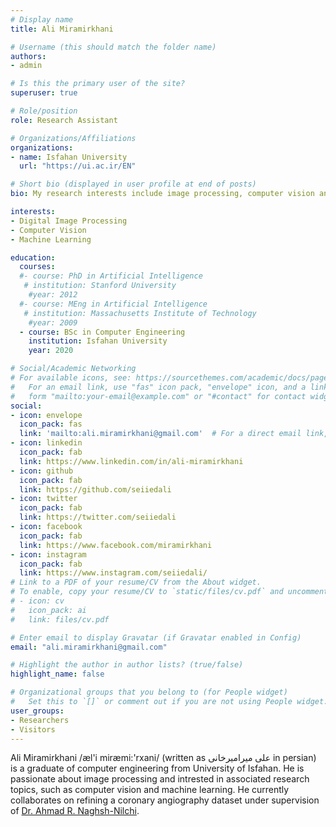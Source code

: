 ```yaml
---
# Display name
title: Ali Miramirkhani

# Username (this should match the folder name)
authors:
- admin

# Is this the primary user of the site?
superuser: true

# Role/position
role: Research Assistant

# Organizations/Affiliations
organizations:
- name: Isfahan University
  url: "https://ui.ac.ir/EN"

# Short bio (displayed in user profile at end of posts)
bio: My research interests include image processing, computer vision and machine learning.

interests:
- Digital Image Processing
- Computer Vision
- Machine Learning

education:
  courses:
  #- course: PhD in Artificial Intelligence
   # institution: Stanford University
    #year: 2012
  #- course: MEng in Artificial Intelligence
   # institution: Massachusetts Institute of Technology
    #year: 2009
  - course: BSc in Computer Engineering
    institution: Isfahan University
    year: 2020

# Social/Academic Networking
# For available icons, see: https://sourcethemes.com/academic/docs/page-builder/#icons
#   For an email link, use "fas" icon pack, "envelope" icon, and a link in the
#   form "mailto:your-email@example.com" or "#contact" for contact widget.
social:
- icon: envelope
  icon_pack: fas
  link: 'mailto:ali.miramirkhani@gmail.com'  # For a direct email link, use "mailto:test@example.org".
- icon: linkedin
  icon_pack: fab
  link: https://www.linkedin.com/in/ali-miramirkhani
- icon: github
  icon_pack: fab
  link: https://github.com/seiiedali
- icon: twitter
  icon_pack: fab
  link: https://twitter.com/seiiedali
- icon: facebook
  icon_pack: fab
  link: https://www.facebook.com/miramirkhani
- icon: instagram
  icon_pack: fab
  link: https://www.instagram.com/seiiedali/
# Link to a PDF of your resume/CV from the About widget.
# To enable, copy your resume/CV to `static/files/cv.pdf` and uncomment the lines below.
# - icon: cv
#   icon_pack: ai
#   link: files/cv.pdf

# Enter email to display Gravatar (if Gravatar enabled in Config)
email: "ali.miramirkhani@gmail.com"

# Highlight the author in author lists? (true/false)
highlight_name: false

# Organizational groups that you belong to (for People widget)
#   Set this to `[]` or comment out if you are not using People widget.
user_groups:
- Researchers
- Visitors
---
```

Ali Miramirkhani /æl'i miræmi:'rxani/ (written as علی میرامیرخانی in persian) is a graduate of computer engineering from University of Isfahan. He is passionate about image processing and intrested in associated research topics, such as computer vision and machine learning. He currently collaborates on refining a coronary angiography dataset under supervision of [Dr. Ahmad R. Naghsh-Nilchi](https://scholar.google.com/citations?user=mnRKQS4AAAAJ&hl=en&oi=ao).
